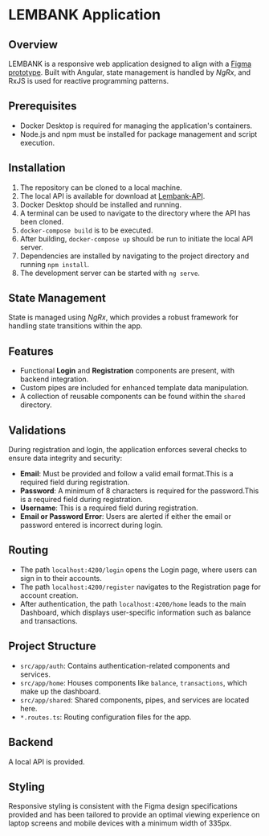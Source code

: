 # LEMBANK Application

## **Overview**

LEMBANK is a responsive web application designed to align with a [Figma prototype](https://www.figma.com/file/hvvaDU16z02jomIzf0R5vL/Untitled?type=design&node-id=0-1&mode=design&t=UxyzNdQ86fWVY86X-0). Built with Angular, state management is handled by _NgRx_, and RxJS is used for reactive programming patterns.

## **Prerequisites**

- Docker Desktop is required for managing the application's containers.
- Node.js and npm must be installed for package management and script execution.

## **Installation**

1. The repository can be cloned to a local machine.
2. The local API is available for download at [Lembank-API](https://github.com/anadiradze/Lembank-API).
3. Docker Desktop should be installed and running.
4. A terminal can be used to navigate to the directory where the API has been cloned.
5. `docker-compose build` is to be executed.
6. After building, `docker-compose up` should be run to initiate the local API server.
7. Dependencies are installed by navigating to the project directory and running `npm install`.
8. The development server can be started with `ng serve`.

## **State Management**

State is managed using _NgRx_, which provides a robust framework for handling state transitions within the app.

## **Features**

- Functional **Login** and **Registration** components are present, with backend integration.
- Custom pipes are included for enhanced template data manipulation.
- A collection of reusable components can be found within the `shared` directory.

## **Validations**

During registration and login, the application enforces several checks to ensure data integrity and security:

- **Email**: Must be provided and follow a valid email format.This is a required field during registration.
- **Password**: A minimum of 8 characters is required for the password.This is a required field during registration.
- **Username**: This is a required field during registration.
- **Email or Password Error**: Users are alerted if either the email or password entered is incorrect during login.

## **Routing**

- The path `localhost:4200/login` opens the Login page, where users can sign in to their accounts.
- The path `localhost:4200/register` navigates to the Registration page for account creation.
- After authentication, the path `localhost:4200/home` leads to the main Dashboard, which displays user-specific information such as balance and transactions.

## **Project Structure**

- `src/app/auth`: Contains authentication-related components and services.
- `src/app/home`: Houses components like `balance`, `transactions`, which make up the dashboard.
- `src/app/shared`: Shared components, pipes, and services are located here.
- `*.routes.ts`: Routing configuration files for the app.

## **Backend**

A local API is provided.

## **Styling**

Responsive styling is consistent with the Figma design specifications provided and has been tailored to provide an optimal viewing experience on laptop screens and mobile devices with a minimum width of 335px.

